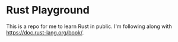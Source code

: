 # Rust Playground

This is a repo for me to learn Rust in public. I'm following along with https://doc.rust-lang.org/book/.
